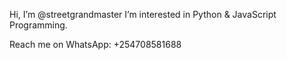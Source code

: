 Hi, I’m @streetgrandmaster
I’m interested in Python & JavaScript Programming.

Reach me on WhatsApp: +254708581688
